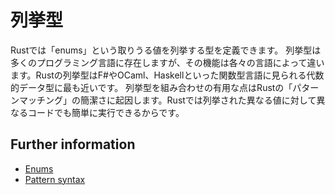 # 列挙型

Rustでは「enums」という取りうる値を列挙する型を定義できます。
列挙型は多くのプログラミング言語に存在しますが、その機能は各々の言語によって違います。Rustの列挙型はF#やOCaml、Haskellといった関数型言語に見られる代数的データ型に最も近いです。
列挙型を組み合わせの有用な点はRustの「パターンマッチング」の簡潔さに起因します。Rustでは列挙された異なる値に対して異なるコードでも簡単に実行できるからです。

## Further information

- [Enums](https://doc.rust-jp.rs/book-ja/ch06-00-enums.html)
- [Pattern syntax](https://doc.rust-jp.rs/book-ja/ch18-03-pattern-syntax.html)
